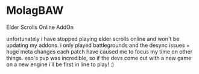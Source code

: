 # MolagBAW
Elder Scrolls Online AddOn

unfortunately i have stopped playing elder scrolls online and won't be updating my addons.
i only played battlegrounds and the desync issues + huge meta changes each patch have caused me to focus my time on other things.
eso's pvp was incredible, so if the devs come out with a new game on a new engine i'll be first in line to play! :)
